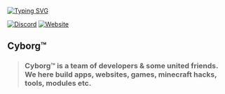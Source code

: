 [![Typing SVG](https://readme-typing-svg.herokuapp.com?font=Kanit&size=35&duration=2000&pause=500&color=F75C5C&width=435&lines=Hello+User%2C;Welcome+to+Cyborg™️)](https://github.com/team-cyborg/)

[![Discord](https://img.shields.io/discord/912594669785972736?label=Cyborg™️&style=for-the-badge)](https://discord.gg/2V6TVaBPtu)
[![Website](https://img.shields.io/badge/Cyborg™️-Website-red?style=for-the-badge)](https://team-cyborg.github.io)

## Cyborg™

> ### **Cyborg™ is a team of developers & some united friends. We here build apps, websites, games, minecraft hacks, tools, modules etc.**
